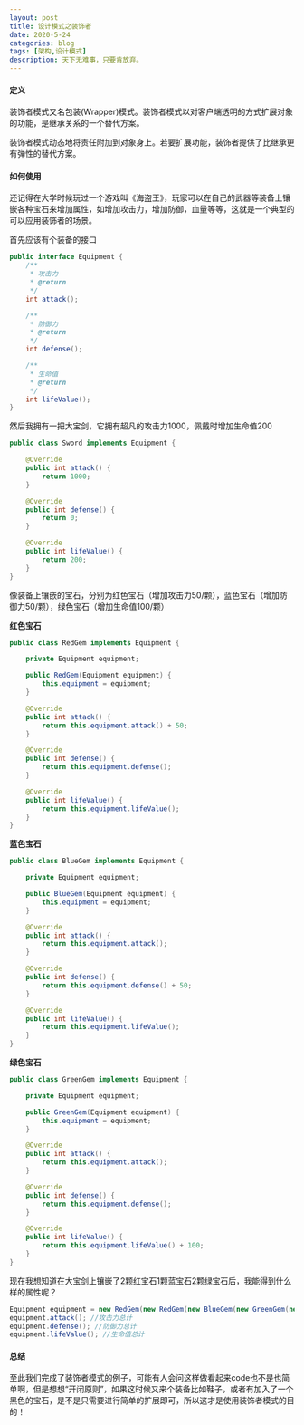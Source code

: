 ```yaml
---
layout: post
title: 设计模式之装饰者
date: 2020-5-24
categories: blog
tags: [架构,设计模式]
description: 天下无难事，只要肯放弃。
---
```


#### 定义

装饰者模式又名包装(Wrapper)模式。装饰者模式以对客户端透明的方式扩展对象的功能，是继承关系的一个替代方案。

装饰者模式动态地将责任附加到对象身上。若要扩展功能，装饰者提供了比继承更有弹性的替代方案。

#### 如何使用

还记得在大学时候玩过一个游戏叫《海盗王》，玩家可以在自己的武器等装备上镶嵌各种宝石来增加属性，如增加攻击力，增加防御，血量等等，这就是一个典型的可以应用装饰者的场景。

首先应该有个装备的接口

```java
public interface Equipment {
    /**
     * 攻击力
     * @return
     */
    int attack();

    /**
     * 防御力
     * @return
     */
    int defense();

    /**
     * 生命值
     * @return
     */
    int lifeValue();
}
```

然后我拥有一把大宝剑，它拥有超凡的攻击力1000，佩戴时增加生命值200

```java
public class Sword implements Equipment {

    @Override
    public int attack() {
        return 1000;
    }

    @Override
    public int defense() {
        return 0;
    }

    @Override
    public int lifeValue() {
        return 200;
    }
}
```
像装备上镶嵌的宝石，分别为红色宝石（增加攻击力50/颗），蓝色宝石（增加防御力50/颗），绿色宝石（增加生命值100/颗）

**红色宝石**
```java
public class RedGem implements Equipment {

    private Equipment equipment;

    public RedGem(Equipment equipment) {
        this.equipment = equipment;
    }

    @Override
    public int attack() {
        return this.equipment.attack() + 50;
    }

    @Override
    public int defense() {
        return this.equipment.defense();
    }

    @Override
    public int lifeValue() {
        return this.equipment.lifeValue();
    }
}
```

**蓝色宝石**

```java
public class BlueGem implements Equipment {

    private Equipment equipment;

    public BlueGem(Equipment equipment) {
        this.equipment = equipment;
    }

    @Override
    public int attack() {
        return this.equipment.attack();
    }

    @Override
    public int defense() {
        return this.equipment.defense() + 50;
    }

    @Override
    public int lifeValue() {
        return this.equipment.lifeValue();
    }
}
```

**绿色宝石**

```java
public class GreenGem implements Equipment {

    private Equipment equipment;

    public GreenGem(Equipment equipment) {
        this.equipment = equipment;
    }

    @Override
    public int attack() {
        return this.equipment.attack();
    }

    @Override
    public int defense() {
        return this.equipment.defense();
    }

    @Override
    public int lifeValue() {
        return this.equipment.lifeValue() + 100;
    }
}
```

现在我想知道在大宝剑上镶嵌了2颗红宝石1颗蓝宝石2颗绿宝石后，我能得到什么样的属性呢？

```java
Equipment equipment = new RedGem(new RedGem(new BlueGem(new GreenGem(new GreenGem(new Sword)))));
equipment.attack(); //攻击力总计
equipment.defense(); //防御力总计
equipment.lifeValue(); //生命值总计
```

#### 总结
至此我们完成了装饰者模式的例子，可能有人会问这样做看起来code也不是也简单啊，但是想想“开闭原则”，如果这时候又来个装备比如鞋子，或者有加入了一个黑色的宝石，是不是只需要进行简单的扩展即可，所以这才是使用装饰者模式的目的！